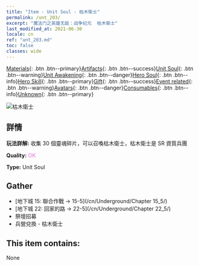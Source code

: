 ```yaml
---
title: "Item - Unit Soul - 枯木衛士"
permalink: /unt_203/
excerpt: "魔法门之英雄无敌：战争纪元  枯木衛士"
last_modified_at: 2021-06-30
locale: cn
ref: "unt_203.md"
toc: false
classes: wide
---
```

 [Materials](/ItemsCN/){: .btn .btn--primary}[Artifacts](/ItemsCN/Artifacts/){: .btn .btn--success}[Unit Soul](/ItemsCN/UnitSoul/){: .btn .btn--warning}[Unit Awakening](/ItemsCN/UnitAwakening/){: .btn .btn--danger}[Hero Soul](/ItemsCN/HeroSoul/){: .btn .btn--info}[Hero Skill](/ItemsCN/HeroSkill/){: .btn .btn--primary}[Gift](/ItemsCN/Gift/){: .btn .btn--success}[Event related](/ItemsCN/Events/){: .btn .btn--warning}[Avatars](/ItemsCN/Avatars/){: .btn .btn--danger}[Consumables](/ItemsCN/Consumables/){: .btn .btn--info}[Unknown](/ItemsCN/Unknown/){: .btn .btn--primary}

 ![枯木衛士](/images/u/ti_shuyao.jpg)

## 詳情
 **玩法詳解:** 收集 30 個靈魂碎片，可以召喚枯木衛士，枯木衛士是 SR 資質兵團

 **Quality:** <span style="color: #DA70D6">OK</span>

 **Type:** Unit Soul

## Gather

*    [地下城 15: 聯合作戰 -> 15-5](/cn/Underground/Chapter 15_5/) 
*    [地下城 22: 回家的路 -> 22-5](/cn/Underground/Chapter 22_5/) 
*    祭壇招募 
*    兵營兌換 - 枯木衛士 

## This item contains:

  None

